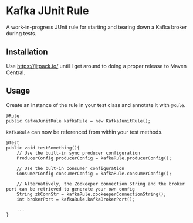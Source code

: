 Kafka JUnit Rule
=================

A work-in-progress JUnit rule for starting and tearing down a Kafka broker during tests.


Installation
-------------

Use https://jitpack.io/ until I get around to doing a proper release to Maven Central.


Usage
------

Create an instance of the rule in your test class and annotate it with `@Rule`.

 ```
 @Rule
 public KafkaJunitRule kafkaRule = new KafkaJunitRule();
 ```

`kafkaRule` can now be referenced from within your test methods.

```
@Test
public void testSomething(){
    // Use the built-in sync producer configuration
    ProducerConfig producerConfig = kafkaRule.producerConfig();

    // Use the bult-in consumer configuration
    ConsumerConfig consumerConfig = kafkaRule.consumerConfig();

    // Alternatively, the Zookeeper connection String and the broker port can be retrieved to generate your own config
    String zkConnStr = kafkaRule.zookeeperConnectionString();
    int brokerPort = kafkaRule.kafkaBrokerPort();

    ...
}
```